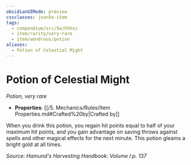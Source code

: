 ```yaml
---
obsidianUIMode: preview
cssclasses: json5e-item
tags:
  - compendium/src/5e/hhhvi
  - item/rarity/very-rare
  - item/wondrous/potion
aliases:
  - Potion of Celestial Might
---
```

# Potion of Celestial Might
*Potion, very rare*  

- **Properties**: [[/5. Mechanics/Rules/Item Properties.md#Crafted%20by\|Crafted by]]

When you drink this potion, you regain hit points equal to half of your maximum hit points, and you gain advantage on saving throws against spells and other magical effects for the next minute. This potion gleams a bright gold at all times.

*Source: Hamund's Harvesting Handbook: Volume I p. 137*
